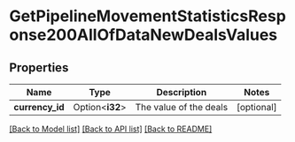# GetPipelineMovementStatisticsResponse200AllOfDataNewDealsValues

## Properties

Name | Type | Description | Notes
------------ | ------------- | ------------- | -------------
**currency_id** | Option<**i32**> | The value of the deals | [optional]

[[Back to Model list]](../README.md#documentation-for-models) [[Back to API list]](../README.md#documentation-for-api-endpoints) [[Back to README]](../README.md)


